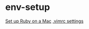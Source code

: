 # env-setup
[Set up Ruby on a Mac](https://www.moncefbelyamani.com/how-to-install-xcode-homebrew-git-rvm-ruby-on-mac/#start-here-if-you-choose-the-long-and-manual-route)
[.vimrc settings](./.vimrc)
